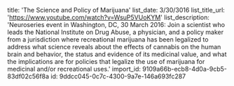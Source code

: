 title: 'The Science and Policy of Marijuana'
list_date: 3/30/3016
list_title_url: 'https://www.youtube.com/watch?v=WsuP5VUoKYM'
list_description: 'Neuroseries event in Washington, DC, 30 March 2016: Join a scientist who leads the National Institute on Drug Abuse, a physician, and a policy maker from a jurisdiction where recreational marijuana has been legalized to address what science reveals about the effects of cannabis on the human brain and behavior, the status and evidence of its medicinal value, and what the implications are for policies that legalize the use of marijuana for medicinal and/or recreational uses.'
import_id: 9109a66b-ecb8-4d0a-9cb5-83df02c56f8a
id: 9ddcc045-0c7c-4300-9a7e-146a693fc287

